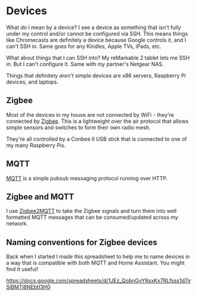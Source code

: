 # Devices

What do I mean by a device? I see a device as something that isn't fully under my control and/or cannot be configured via SSH. This means things like Chromecasts are definitely a device because Google controls it, and I can't SSH in. Same goes for any Kindles, Apple TVs, iPads, etc.

What about things that I can SSH into? My reMarkable 2 tablet lets me SSH in. But I can't configure it. Same with my partner's Netgear NAS.

Things that definitely _aren't_ simple devices are x86 servers, Raspberry Pi devices, and laptops.

## Zigbee

Most of the devices in my house are not connected by WiFi - they're connected by [Zigbee](https://en.wikipedia.org/wiki/Zigbee). This is a lightweight over the air protocol that allows simple sensors and switches to form their own radio mesh.

They're all controlled by a Conbee II USB stick that is connected to one of my many Raspberry Pis.

## MQTT

[MQTT](https://en.wikipedia.org/wiki/MQTT) is a simple pubsub messaging protocol running over HTTP. 

## Zigbee and MQTT

I use [Zigbee2MQTT](http://zigbee2mqtt.io) to take the Zigbee signals and turn them into well formatted MQTT messages that can be consumed/updated across my network.

## Naming conventions for Zigbee devices

Back when I started I made this spreadsheet to help me to name devices in a way that is compatible with both MQTT and Home Assistant. You might find it useful!

<https://docs.google.com/spreadsheets/d/1JEz_QobnGvY8sxKx7RLfsss1d7irSiBMTl8NEbtI3H0>
